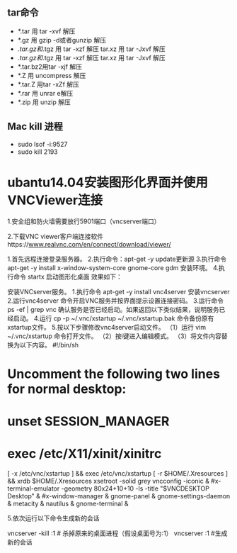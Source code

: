 ## tar命令

- *.tar 用 tar -xvf 解压
- *.gz 用 gzip -d或者gunzip 解压
- *.tar.gz和*.tgz 用 tar -xzf 解压   tar.xz  用 tar -Jxvf 解压
- *.tar.gz和*.tgz 用 tar -xzf 解压   tar.xz  用 tar -Jxvf 解压
- *.tar.bz2用tar -xjf 解压
- *.Z 用 uncompress 解压
- *.tar.Z 用tar -xZf 解压
- *.rar 用 unrar e解压
- *.zip 用 unzip 解压

## Mac kill 进程

- sudo lsof -i:9527
- sudo kill 2193




# ubantu14.04安装图形化界面并使用VNCViewer连接

1.安全组和防火墙需要放行5901端口（vncserver端口）

2.下载VNC viewer客户端连接软件https://www.realvnc.com/en/connect/download/viewer/


1.首先远程连接登录服务器。
2.执行命令：apt-get -y update更新源
3.执行命令 apt-get -y install x-window-system-core gnome-core gdm 安装环境。
4.执行命令 startx 启动图形化桌面 效果如下：

安装VNCserver服务。
1.执行命令 apt-get -y install vnc4server 安装vncserver
2.运行vnc4server 命令开启VNC服务并按界面提示设置连接密码。
3.运行命令 ps -ef | grep vnc 确认服务是否已经启动。如果返回以下类似结果，说明服务已经启动。
4.运行 cp -p ~/.vnc/xstartup ~/.vnc/xstartup.bak 命令备份原有xstartup文件。
5.按以下步骤修改vnc4server启动文件。
（1）运行 vim ~/.vnc/xstartup 命令打开文件。
（2）按i键进入编辑模式。
（3）将文件内容替换为以下内容。
#!/bin/sh
# Uncomment the following two lines for normal desktop:
# unset SESSION_MANAGER
# exec /etc/X11/xinit/xinitrc
[ -x /etc/vnc/xstartup ] && exec /etc/vnc/xstartup
[ -r $HOME/.Xresources ] && xrdb $HOME/.Xresources
xsetroot -solid grey
vncconfig -iconic &
#x-terminal-emulator -geometry 80x24+10+10 -ls -title "$VNCDESKTOP Desktop" &
#x-window-manager &
gnome-panel &
gnome-settings-daemon &
metacity &
nautilus &
gnome-terminal &

5.依次运行以下命令生成新的会话

vncserver -kill :1 # 杀掉原来的桌面进程（假设桌面号为:1）
 vncserver :1 #生成新的会话

